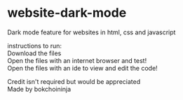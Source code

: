 # website-dark-mode
Dark mode feature for websites in html, css and javascript

instructions to run:  
  Download the files  
  Open the files with an internet browser and test!  
  Open the files with an ide to view and edit the code!  

Credit isn't required but would be appreciated  
Made by bokchoininja  
